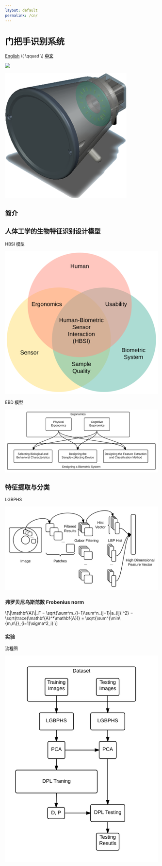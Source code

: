 ```yaml
---
layout: default
permalink: /cn/
---
```


门把手识别系统
======================

[English](/) \\( \\qquad \\) [**中文**](/cn/)

![](http://images.freeimages.com/images/previews/7d5/under-construction-icon-1242121.jpg)

![DKHRS](/images/fig_device.png)

## 简介

## 人体工学的生物特征识别设计模型 ##

HBSI 模型

![HBSI model](/images/fig_hbsi.svg)

EBD 模型

![EBD model](/images/fig_newmodel.svg)

## 特征提取与分类

LGBPHS

![LGBPHS Method](/images/fig_lgbphs.svg)

### 弗罗贝尼乌斯范数 Frobenius norm ###

\\[\\|\\mathbf{A}\\|\_F = \\sqrt{\\sum^m\_{i=1}\\sum^n\_{j=1}|a\_{ij}|^2} = \\sqrt{trace(\\mathbf{A}^\*\\mathbf{A})} = \\sqrt{\\sum^{\\min\\{m,n\\}}\_{i=1}\\sigma^2\_i} \\]

### 实验 ###

流程图

![Flowchart](/images/fig_flowchart.svg)


